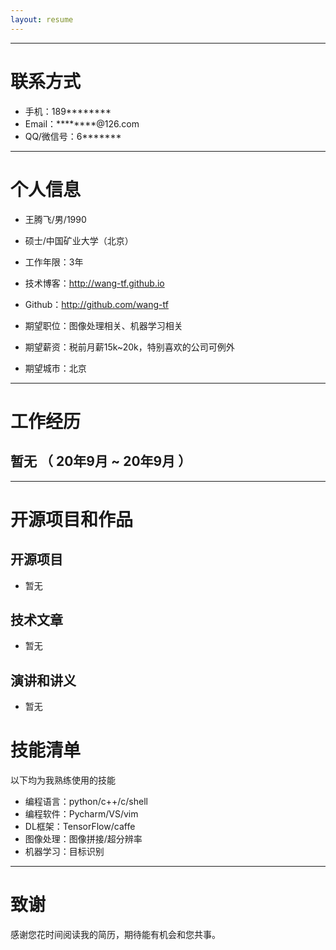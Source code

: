 ```yaml
---
layout: resume
---
```




---


# 联系方式

- 手机：189******** 
- Email：********@126.com 
- QQ/微信号：6*******

---

# 个人信息

 - 王腾飞/男/1990 
 - 硕士/中国矿业大学（北京） 
 - 工作年限：3年
 - 技术博客：http://wang-tf.github.io 
 - Github：http://github.com/wang-tf 

 - 期望职位：图像处理相关、机器学习相关
 - 期望薪资：税前月薪15k~20k，特别喜欢的公司可例外
 - 期望城市：北京

---

# 工作经历

## 暂无 （ 20**年9月 ~ 20**年9月 ）


---

# 开源项目和作品

## 开源项目

 - 暂无

## 技术文章

 - 暂无

## 演讲和讲义

 - 暂无

# 技能清单

以下均为我熟练使用的技能

- 编程语言：python/c++/c/shell
- 编程软件：Pycharm/VS/vim
- DL框架：TensorFlow/caffe
- 图像处理：图像拼接/超分辨率
- 机器学习：目标识别

---

# 致谢
感谢您花时间阅读我的简历，期待能有机会和您共事。
